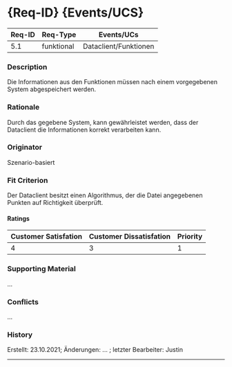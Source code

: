 # {Req-ID} {Events/UCS}

| Req-ID | Req-Type | Events/UCs              |
|--------|----------|-------------------------|
| 5.1    | funktional | Dataclient/Funktionen |

### Description
Die Informationen aus den Funktionen müssen nach einem vorgegebenen System abgespeichert werden.

### Rationale
Durch das gegebene System, kann gewährleistet werden, dass der Dataclient die Informationen korrekt verarbeiten kann.

### Originator
Szenario-basiert

### Fit Criterion
Der Dataclient besitzt einen Algorithmus, der die Datei angegebenen Punkten auf Richtigkeit überprüft.

#### Ratings
| Customer Satisfation | Customer Dissatisfation | Priority |
|----------------------|-------------------------|----------|
| 4                    | 3                       | 1        |

### Supporting Material
...

### Conflicts
...

### History
Erstellt: 23.10.2021; Änderungen: ... ; letzter Bearbeiter: Justin

---
